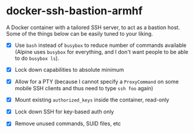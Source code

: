 # docker-ssh-bastion-armhf

A Docker container with a tailored SSH server, to act as a bastion host. Some of the things below can be easily tuned to your liking.

* [x] Use `bash` instead of `busybox` to reduce number of commands available (Alpine uses `busybox` for everything, and I don't want people to be able to do `busybox ls`).
* [x] Lock down capabilities to absolute minimum
* [x] Allow for a PTY (because I cannot specify a `ProxyCommand` on some mobile SSH clients and thus need to type `ssh foo` again)
* [x] Mount existing `authorized_keys` inside the container, read-only
* [x] Lock down SSH for key-based auth only
* [x] Remove unused commands, SUID files, etc

